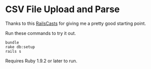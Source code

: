 # CSV File Upload and Parse

Thanks to this <a href="http://railscasts.com/episodes/396-importing-csv-and-excel">RailsCasts</a> for giving me a pretty good starting point.

Run these commands to try it out.

```
bundle
rake db:setup
rails s
```

Requires Ruby 1.9.2 or later to run.
